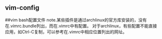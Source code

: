 ## vim-config
##vim bash配置文件
note.某些插件是通过archlinux的官方库安装的，没有在.vimrc.bundle列出，而在.vimrc中有配置。
对于archlinux，有些配置不能直接应用，如Ctrl-C复制，可以参考在.vimrc中相应位置列出的网址。
